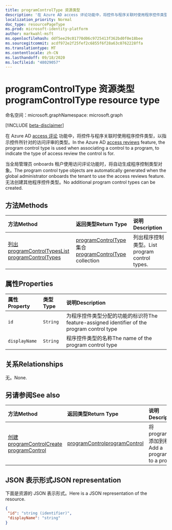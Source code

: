 ```yaml
---
title: programControlType 资源类型
description: '在 Azure AD access 评论功能中，将控件与程序关联时使用程序控件类型，以指示控件所针对的访问评审的类型。  '
localization_priority: Normal
doc_type: resourcePageType
ms.prod: microsoft-identity-platform
author: markwahl-msft
ms.openlocfilehash: ddf5ee29c01770d06c9725413f362bd0f0e18bee
ms.sourcegitcommit: acdf972e2f25fef2c6855f6f28a63c0762228ffa
ms.translationtype: MT
ms.contentlocale: zh-CN
ms.lasthandoff: 09/18/2020
ms.locfileid: "48029057"
---
```

# <a name="programcontroltype-resource-type"></a><span data-ttu-id="e51f6-103">programControlType 资源类型</span><span class="sxs-lookup"><span data-stu-id="e51f6-103">programControlType resource type</span></span>

<span data-ttu-id="e51f6-104">命名空间：microsoft.graph</span><span class="sxs-lookup"><span data-stu-id="e51f6-104">Namespace: microsoft.graph</span></span>

[!INCLUDE [beta-disclaimer](../../includes/beta-disclaimer.md)]

<span data-ttu-id="e51f6-105">在 Azure AD [access 评论](accessreviews-root.md) 功能中，将控件与程序关联时使用程序控件类型，以指示控件所针对的访问评审的类型。</span><span class="sxs-lookup"><span data-stu-id="e51f6-105">In the Azure AD [access reviews](accessreviews-root.md) feature, the program control type is used when associating a control to a program, to indicate the type of access review the control is for.</span></span>  

<span data-ttu-id="e51f6-106">当全局管理员 onboards 租户使用访问评论功能时，将自动生成程序控制类型对象。</span><span class="sxs-lookup"><span data-stu-id="e51f6-106">The program control type objects are automatically generated when the global administrator onboards the tenant to use the access reviews feature.</span></span>  <span data-ttu-id="e51f6-107">无法创建其他程序控件类型。</span><span class="sxs-lookup"><span data-stu-id="e51f6-107">No additional program control types can be created.</span></span>


## <a name="methods"></a><span data-ttu-id="e51f6-108">方法</span><span class="sxs-lookup"><span data-stu-id="e51f6-108">Methods</span></span>

| <span data-ttu-id="e51f6-109">方法</span><span class="sxs-lookup"><span data-stu-id="e51f6-109">Method</span></span>           | <span data-ttu-id="e51f6-110">返回类型</span><span class="sxs-lookup"><span data-stu-id="e51f6-110">Return Type</span></span>    |<span data-ttu-id="e51f6-111">说明</span><span class="sxs-lookup"><span data-stu-id="e51f6-111">Description</span></span>|
|:---------------|:--------|:----------|
|[<span data-ttu-id="e51f6-112">列出 programControlTypes</span><span class="sxs-lookup"><span data-stu-id="e51f6-112">List programControlTypes</span></span>](../api/programcontroltype-list.md) | <span data-ttu-id="e51f6-113">[programControlType](programcontroltype.md) 集合</span><span class="sxs-lookup"><span data-stu-id="e51f6-113">[programControlType](programcontroltype.md) collection</span></span>| <span data-ttu-id="e51f6-114">列出程序控制类型。</span><span class="sxs-lookup"><span data-stu-id="e51f6-114">List program control types.</span></span> |

## <a name="properties"></a><span data-ttu-id="e51f6-115">属性</span><span class="sxs-lookup"><span data-stu-id="e51f6-115">Properties</span></span>
| <span data-ttu-id="e51f6-116">属性</span><span class="sxs-lookup"><span data-stu-id="e51f6-116">Property</span></span>     | <span data-ttu-id="e51f6-117">类型</span><span class="sxs-lookup"><span data-stu-id="e51f6-117">Type</span></span>   |<span data-ttu-id="e51f6-118">说明</span><span class="sxs-lookup"><span data-stu-id="e51f6-118">Description</span></span>|
|:---------------|:--------|:----------|
| `id`                     |`String`                | <span data-ttu-id="e51f6-119">为程序控件类型分配的功能的标识符</span><span class="sxs-lookup"><span data-stu-id="e51f6-119">The feature-assigned identifier of the program control type</span></span>                                      |
| `displayName`            |`String`                | <span data-ttu-id="e51f6-120">程序控件类型的名称</span><span class="sxs-lookup"><span data-stu-id="e51f6-120">The name of the program control type</span></span>                                                             |


## <a name="relationships"></a><span data-ttu-id="e51f6-121">关系</span><span class="sxs-lookup"><span data-stu-id="e51f6-121">Relationships</span></span>

<span data-ttu-id="e51f6-122">无。</span><span class="sxs-lookup"><span data-stu-id="e51f6-122">None.</span></span>


## <a name="see-also"></a><span data-ttu-id="e51f6-123">另请参阅</span><span class="sxs-lookup"><span data-stu-id="e51f6-123">See also</span></span>

| <span data-ttu-id="e51f6-124">方法</span><span class="sxs-lookup"><span data-stu-id="e51f6-124">Method</span></span>           | <span data-ttu-id="e51f6-125">返回类型</span><span class="sxs-lookup"><span data-stu-id="e51f6-125">Return Type</span></span>    |<span data-ttu-id="e51f6-126">说明</span><span class="sxs-lookup"><span data-stu-id="e51f6-126">Description</span></span>|
|:---------------|:--------|:----------|
|[<span data-ttu-id="e51f6-127">创建 programControl</span><span class="sxs-lookup"><span data-stu-id="e51f6-127">Create programControl</span></span>](../api/programcontrol-create.md) |     [<span data-ttu-id="e51f6-128">programControl</span><span class="sxs-lookup"><span data-stu-id="e51f6-128">programControl</span></span>](programcontrol.md) |   <span data-ttu-id="e51f6-129">将 programControl 添加到程序中。</span><span class="sxs-lookup"><span data-stu-id="e51f6-129">Add a programControl to a program.</span></span>|


## <a name="json-representation"></a><span data-ttu-id="e51f6-130">JSON 表示形式</span><span class="sxs-lookup"><span data-stu-id="e51f6-130">JSON representation</span></span>

<span data-ttu-id="e51f6-131">下面是资源的 JSON 表示形式。</span><span class="sxs-lookup"><span data-stu-id="e51f6-131">Here is a JSON representation of the resource.</span></span>

<!-- {
  "blockType": "resource",
  "optionalProperties": [

  ],
  "@odata.type": "microsoft.graph.programControlType"
}-->

```json
{
 "id": "string (identifier)",
 "displayName": "string"
}

```

<!--
{
  "type": "#page.annotation",
  "description": "programControlType resource",
  "keywords": "",
  "section": "documentation",
  "tocPath": "",
  "suppressions": []
}
-->


